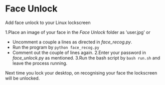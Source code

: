 # Face Unlock
Add face unlock to your Linux lockscreen

1.Place an image of your face in the _Face Unlock_ folder as 'user.jpg' or 
  - Uncomment a couple a lines as directed in _face_recog.py_.
  - Run the program by `python face_recog.py`
  - Comment out the couple of lines again.
2.Enter your password in _face_unlock.py_ as mentioned.
3.Run the bash script by `bash run.sh` and leave the process running.

Next time you lock your desktop, on recognising your face the lockscreen will be unlocked.
